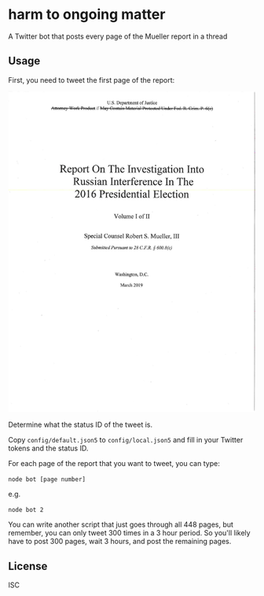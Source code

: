# harm to ongoing matter

A Twitter bot that posts every page of the Mueller report in a thread

## Usage

First, you need to tweet the first page of the report:

![first page](/data/report-001.png?raw=true "First Page")

Determine what the status ID of the tweet is.

Copy `config/default.json5` to `config/local.json5` and fill in your Twitter tokens and the status ID.

For each page of the report that you want to tweet, you can type:

`node bot [page number]`

e.g.

`node bot 2`

You can write another script that just goes through all 448 pages, but remember, you can only tweet 300 times in a 3 hour period. So you'll likely have to post 300 pages, wait 3 hours, and post the remaining pages.

## License

ISC